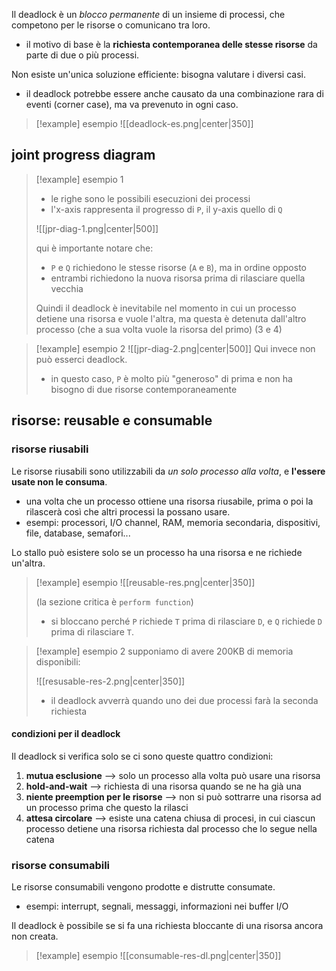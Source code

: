 Il deadlock è un *blocco permanente* di un insieme di processi, che competono per le risorse o comunicano tra loro.
- il motivo di base è la **richiesta contemporanea delle stesse risorse** da parte di due o più processi.

Non esiste un'unica soluzione efficiente: bisogna valutare i diversi casi.
- il deadlock potrebbe essere anche causato da una combinazione rara di eventi (corner case), ma va prevenuto in ogni caso.

>[!example] esempio 
>![[deadlock-es.png|center|350]]

## joint progress diagram

> [!example] esempio 1
> - le righe sono le possibili esecuzioni dei processi
> - l'x-axis rappresenta il progresso di `P`, il y-axis quello di `Q`
>  
> ![[jpr-diag-1.png|center|500]]
> 
> qui è importante notare che:
> - `P` e `Q` richiedono le stesse risorse (`A` e `B`), ma in ordine opposto
> - entrambi richiedono la nuova risorsa prima di rilasciare quella vecchia
> 
> Quindi il deadlock è inevitabile nel momento in cui un processo detiene una risorsa e vuole l'altra, ma questa è detenuta dall'altro processo (che a sua volta vuole la risorsa del primo) (3 e 4)

>[!example] esempio 2
>![[jpr-diag-2.png|center|500]]
>Qui invece non può esserci deadlock.
>- in questo caso, `P` è molto più "generoso" di prima e non ha bisogno di due risorse contemporaneamente

## risorse: reusable e consumable
### risorse riusabili
Le risorse riusabili sono utilizzabili da *un solo processo alla volta*, e **l'essere usate non le consuma**.
- una volta che un processo ottiene una risorsa riusabile, prima o poi la rilascerà così che altri processi la possano usare.
- esempi: processori, I/O channel, RAM, memoria secondaria, dispositivi, file, database, semafori...

Lo stallo può esistere solo se un processo ha una risorsa e ne richiede un'altra.

> [!example] esempio
> ![[reusable-res.png|center|350]]
> 
> (la sezione critica è `perform function`)
> - si bloccano perché `P` richiede `T` prima di rilasciare `D`, e `Q` richiede `D` prima di rilasciare `T`.

>[!example] esempio 2
>supponiamo di avere 200KB di memoria disponibili:
>
>![[resusable-res-2.png|center|350]]
>- il deadlock avverrà quando uno dei due processi farà la seconda richiesta

#### condizioni per il deadlock
Il deadlock si verifica solo se ci sono queste quattro condizioni:
1) **mutua esclusione** --> solo un processo alla volta può usare una risorsa
2) **hold-and-wait** --> richiesta di una risorsa quando se ne ha già una
3) **niente preemption per le risorse** --> non si può sottrarre una risorsa ad un processo prima che questo la rilasci
4) **attesa circolare** --> esiste una catena chiusa di procesi, in cui ciascun processo detiene una risorsa richiesta dal processo che lo segue nella catena

### risorse consumabili
Le risorse consumabili vengono prodotte e distrutte consumate.
- esempi: interrupt, segnali, messaggi, informazioni nei buffer I/O

Il deadlock è possibile se si fa una richiesta bloccante di una risorsa ancora non creata.

>[!example] esempio 
>![[consumable-res-dl.png|center|350]]